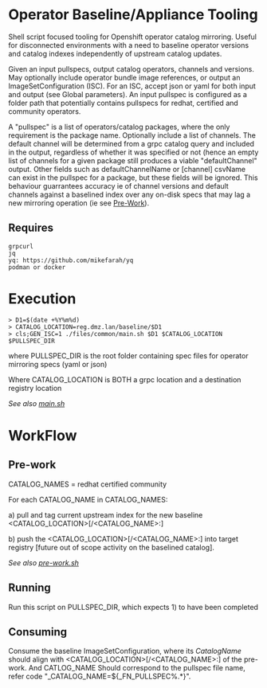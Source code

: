 
# Operator Baseline/Appliance Tooling

Shell script focused tooling for Openshift operator catalog mirroring. Useful for disconnected environments with a need to baseline operator versions and catalog indexes independently of upstream catalog updates.

Given an input pullspecs, output catalog operators, channels and versions. May optionally include operator bundle image references, or output an ImageSetConfiguration (ISC). For an ISC, accept json or yaml for both input and output (see Global parameters). An input pullspec is configured as a folder path that potentially contains pullspecs for redhat, certified and community operators.

A "pullspec" is a list of operators/catalog packages, where the only requirement is the package name. Optionally include a list of channels. The default channel will be determined from a grpc catalog query and included in the output, regardless of whether it was specified or not (hence an empty list of channels for a given package still produces a viable "defaultChannel" output. Other fields such as defaultChannelName or [channel] csvName can exist in the pullspec for a package, but these fields will be ignored. This behaviour guarrantees accuracy ie of channel versions and default channels against a baselined index over any on-disk specs that may lag a new mirroring operation (ie see [Pre-Work](#Pre-Work)).

## Requires

```
grpcurl
jq
yq: https://github.com/mikefarah/yq
podman or docker
```

# Execution

```     
> D1=$(date +%Y%m%d)
> CATALOG_LOCATION=reg.dmz.lan/baseline/$D1
> cls;GEN_ISC=1 ./files/common/main.sh $D1 $CATALOG_LOCATION $PULLSPEC_DIR
```
where PULLSPEC_DIR is the root folder containing spec files for operator mirroring specs (yaml or json)

Where CATALOG_LOCATION is BOTH a grpc location and a destination registry location

_See also [main.sh](./scripts/main.sh)_

# WorkFlow

## Pre-work

 CATALOG_NAMES = redhat certified community

 For each CATALOG_NAME in CATALOG_NAMES:

   a) pull and tag current upstream index for the new baseline <CATALOG_LOCATION>[/<CATALOG_NAME>:<VERSION>]

   b) push the <CATALOG_LOCATION>[/<CATALOG_NAME>:<VERSION>] into target registry [future out of scope activity on the baselined catalog].

_See also [pre-work.sh](./scripts/pre-work.sh)_

## Running

  Run this script on PULLSPEC_DIR, which expects 1) to have been completed

## Consuming

Consume the baseline ImageSetConfiguration, where its _CatalogName_ should align with <CATALOG_LOCATION>[/<CATALOG_NAME>:<VERSION>] of the pre-work. And CATLOG_NAME Should correspond to the pullspec file name, refer code "\_CATALOG_NAME=${_FN_PULLSPEC%.*}".




